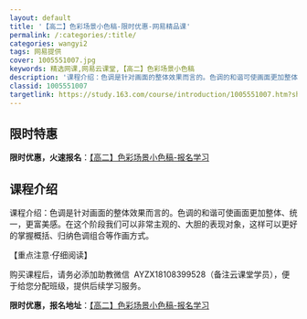 ```yaml
---
layout: default
title: '【高二】色彩场景小色稿-限时优惠-网易精品课'
permalink: /:categories/:title/
categories: wangyi2
tags: 网易提供
cover: 1005551007.jpg
keywords: 精选网课,网易云课堂,【高二】色彩场景小色稿
description: '课程介绍：色调是针对画面的整体效果而言的。色调的和谐可使画面更加整体、统一，更富美感。在这个阶段我们可以非常主观的、大胆'
classid: 1005551007
targetlink: https://study.163.com/course/introduction/1005551007.htm?share=1&shareId=1025206652&utm_campaign=share&utm_medium=iphoneShare&utm_source=&utm_u=1025206652
---
```


## 限时特惠

**限时优惠，火速报名**：[【高二】色彩场景小色稿-报名学习](https://study.163.com/course/introduction/1005551007.htm?share=1&shareId=1025206652&utm_campaign=share&utm_medium=iphoneShare&utm_source=&utm_u=1025206652)

## 课程介绍

课程介绍：色调是针对画面的整体效果而言的。色调的和谐可使画面更加整体、统一，更富美感。在这个阶段我们可以非常主观的、大胆的表现对象，这样可以更好的掌握概括、归纳色调组合等作画方式。



【重点注意·仔细阅读】

购买课程后，请务必添加助教微信  AYZX18108399528（备注云课堂学员），便于给您分配班级，提供后续学习服务。

**限时优惠，报名地址**：[【高二】色彩场景小色稿-报名学习](https://study.163.com/course/introduction/1005551007.htm?share=1&shareId=1025206652&utm_campaign=share&utm_medium=iphoneShare&utm_source=&utm_u=1025206652)

